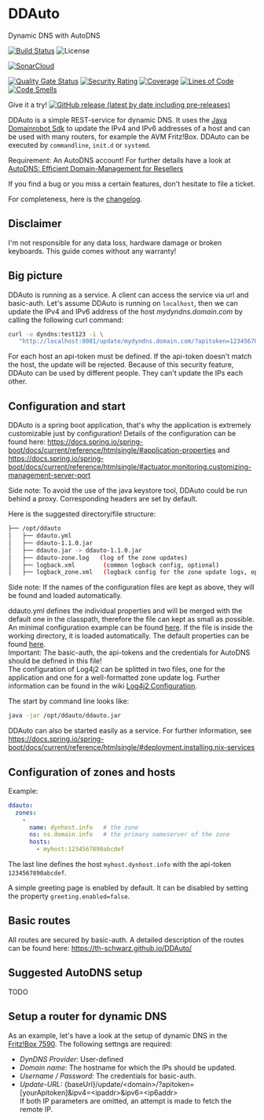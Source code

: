 # DDAuto

Dynamic DNS with AutoDNS

[![Build Status](https://www.travis-ci.com/th-schwarz/DDAuto.svg?token=qSPv4SNGn1yMojeF1zXi&branch=develop)](https://www.travis-ci.com/th-schwarz/DDAuto) 
![License](https://img.shields.io/github/license/th-schwarz/DDAuto)

[![SonarCloud](https://sonarcloud.io/images/project_badges/sonarcloud-white.svg)](https://sonarcloud.io/summary/new_code?id=th-schwarz_DDAuto)

[![Quality Gate Status](https://sonarcloud.io/api/project_badges/measure?project=th-schwarz_DDAuto&metric=alert_status)](https://sonarcloud.io/dashboard?id=th-schwarz_DDAuto)
   [![Security Rating](https://sonarcloud.io/api/project_badges/measure?project=th-schwarz_DDAuto&metric=security_rating)](https://sonarcloud.io/dashboard?id=th-schwarz_DDAuto)
   [![Coverage](https://sonarcloud.io/api/project_badges/measure?project=th-schwarz_DDAuto&metric=coverage)](https://sonarcloud.io/summary/new_code?id=th-schwarz_DDAuto)
   [![Lines of Code](https://sonarcloud.io/api/project_badges/measure?project=th-schwarz_DDAuto&metric=ncloc)](https://sonarcloud.io/dashboard?id=th-schwarz_DDAuto)
   [![Code Smells](https://sonarcloud.io/api/project_badges/measure?project=th-schwarz_DDAuto&metric=code_smells)](https://sonarcloud.io/summary/new_code?id=th-schwarz_DDAuto)

Give it a try!   [![GitHub release (latest by date including pre-releases)](https://img.shields.io/github/v/release/th-schwarz/DDAuto?include_prereleases)](https://github.com/th-schwarz/DDAuto/releases)

DDAuto is a simple REST-service for dynamic DNS. It uses the [Java Domainrobot Sdk](https://github.com/InterNetX/java-domainrobot-sdk) to update the IPv4 and IPv6 addresses of a host and can be used with many routers, for example the AVM Fritz!Box.
DDAuto can be executed by `commandline`, `init.d` or `systemd`.

Requirement: An AutoDNS account! For further details have a look at [AutoDNS: Efficient Domain-Management for Resellers](https://www.internetx.com/en/domains/autodns)

If you find a bug or you miss a certain features, don't hesitate to file a ticket.

For completeness, here is the [changelog](changelog.md).

## Disclaimer

I'm not responsible for any data loss, hardware damage or broken keyboards. This guide comes without any warranty!

## Big picture

DDAuto is running as a service. A client can access the service via url and basic-auth. Let's assume DDAuto is running on `localhost`, then we can update the IPv4 and IPv6 address of the host _mydyndns.domain.com_ by calling the following curl command:
```bash
curl -u dyndns:test123 -i \ 
   "http://localhost:8081/update/mydyndns.domain.com/?apitoken=1234567890abcdf&ipv4=127.1.2.4&ipv6=2a03:4000:41:32::2"
```
For each host an api-token must be defined. If the api-token doesn't match the host, the update will be rejected. Because of this security feature, DDAuto can be used by different people. They can't update the IPs each other.


## Configuration and start

DDAuto is a spring boot application, that's why the application is extremely customizable just by configuration! Details of the configuration can be found here: https://docs.spring.io/spring-boot/docs/current/reference/htmlsingle/#application-properties and https://docs.spring.io/spring-boot/docs/current/reference/htmlsingle/#actuator.monitoring.customizing-management-server-port

Side note: To avoid the use of the java keystore tool, DDAuto could be run behind a proxy. Corresponding headers are set by default.

Here is the suggested directory/file structure:

```bash
├── /opt/ddauto
│   ├── ddauto.yml
│   ├── ddauto-1.1.0.jar
│   ├── ddauto.jar -> ddauto-1.1.0.jar
│   ├── ddauto-zone.log   (log of the zone updates)
│   ├── logback.xml        (common logback config, optional)
│   ├── logback_zone.xml   (logback config for the zone update logs, optional)
```
Side note: If the names of the configuration files are kept as above, they will be found and loaded automatically.

ddauto.yml defines the individual properties and will be merged with the default one in the classpath, therefore the file can kept as small as possible. An minimal configuration example can be found [here](https://github.com/th-schwarz/DDAuto/wiki/Minimal-ddauto.yml). If the file is inside the working directory, it is loaded automatically. The default properties can be found [here](https://github.com/th-schwarz/DDAuto/blob/develop/src/main/resources/application.yml).<br>
Important: The basic-auth, the api-tokens and the credentials for AutoDNS should be defined in this file!<br>
The configuration of Log4j2 can be splitted in two files, one for the application and one for a well-formatted zone update log. Further information can be found in the wiki [Log4j2 Configuration](https://github.com/th-schwarz/DDAuto/wiki/Log4j2-Configuration).

The start by command line looks like:
```bash
java -jar /opt/ddauto/ddauto.jar
```
DDAuto can also be started easily as a service. For further information, see https://docs.spring.io/spring-boot/docs/current/reference/htmlsingle/#deployment.installing.nix-services


## Configuration of zones and hosts

Example: 
```yaml
ddauto:
  zones:
    -  
      name: dynhost.info   # the zone
      ns: ns.domain.info   # the primary nameserver of the zone
      hosts:
        - myhost:1234567890abcdef
```
The last line defines the host ```myhost.dynhost.info``` with the api-token `1234567890abcdef`.

A simple greeting page is enabled by default. It can be disabled by setting the property ```greeting.enabled=false```.


## Basic routes

All routes are secured by basic-auth. A detailed description of the routes can be found here: https://th-schwarz.github.io/DDAuto/


## Suggested AutoDNS setup

TODO


## Setup a router for dynamic DNS

As an example, let's have a look at the setup of dynamic DNS in the [Fritz!Box 7590](https://service.avm.de/help/en/FRITZ-Box-7530/019p2/hilfe_dyndns). 
The following settngs are required:
* *DynDNS Provider:* User-defined
* *Domain name:* The hostname for which the IPs should be updated.
* *Username / Password:* The credentials for basic-auth.
* *Update-URL:* {baseUrl}/update/\<domain\>/?apitoken=[yourApitoken]&ipv4=\<ipaddr\>&ipv6=\<ip6addr\> <br>
  If both IP parameters are omitted, an attempt is made to fetch the remote IP.
